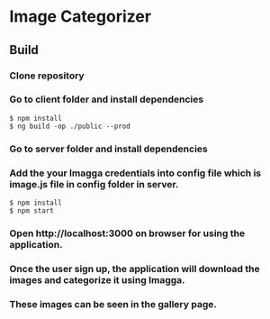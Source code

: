 # Image Categorizer

## Build

### Clone repository
### Go to client folder and install dependencies
```
$ npm install
$ ng build -op ./public --prod
```

### Go to server folder and install dependencies
### Add the your Imagga credentials into config file which is image.js file in config folder in server.
```
$ npm install
$ npm start
```
### Open http://localhost:3000 on browser for using the application.

### Once the user sign up, the application will download the images and categorize it using Imagga.
### These images can be seen in the gallery page.